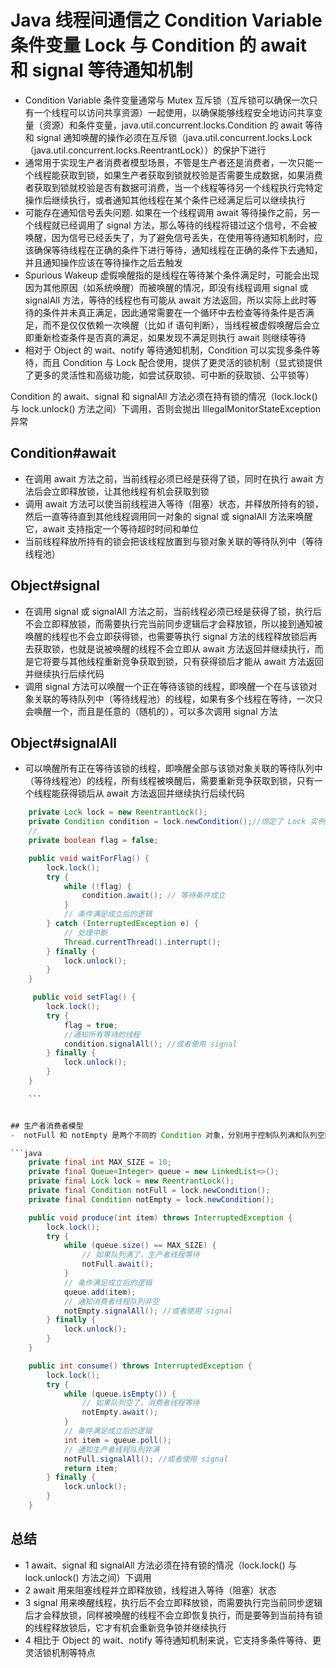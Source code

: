 # Java 线程间通信之 Condition Variable 条件变量 Lock 与 Condition 的 await 和 signal 等待通知机制
- Condition Variable 条件变量通常与 Mutex 互斥锁（互斥锁可以确保一次只有一个线程可以访问共享资源）一起使用，以确保能够线程安全地访问共享变量（资源）和条件变量，java.util.concurrent.locks.Condition 的 await 等待和 signal 通知唤醒的操作必须在互斥锁（java.util.concurrent.locks.Lock（java.util.concurrent.locks.ReentrantLock））的保护下进行
- 通常用于实现生产者消费者模型场景，不管是生产者还是消费者，一次只能一个线程能获取到锁，如果生产者获取到锁就校验是否需要生成数据，如果消费者获取到锁就校验是否有数据可消费，当一个线程等待另一个线程执行完特定操作后继续执行，或者通知其他线程在某个条件已经满足后可以继续执行
- 可能存在通知信号丢失问题. 如果在一个线程调用 await 等待操作之前，另一个线程就已经调用了 signal 方法，那么等待的线程将错过这个信号，不会被唤醒，因为信号已经丢失了，为了避免信号丢失，在使用等待通知机制时，应该确保等待线程在正确的条件下进行等待，通知线程在正确的条件下去通知，并且通知操作应该在等待操作之后去触发
- Spurious Wakeup 虚假唤醒指的是线程在等待某个条件满足时，可能会出现因为其他原因（如系统唤醒）而被唤醒的情况，即没有线程调用 signal 或 signalAll 方法，等待的线程也有可能从 await 方法返回，所以实际上此时等待的条件并未真正满足，因此通常需要在一个循环中去检查等待条件是否满足，而不是仅仅依赖一次唤醒（比如 if 语句判断），当线程被虚假唤醒后会立即重新检查条件是否真的满足，如果发现不满足则执行 await 则继续等待
- 相对于 Object 的 wait、notify 等待通知机制，Condition 可以实现多条件等待，而且 Condition 与 Lock 配合使用，提供了更灵活的锁机制（显式锁提供了更多的灵活性和高级功能，如尝试获取锁、可中断的获取锁、公平锁等）
 


Condition 的 await、signal 和 signalAll 方法必须在持有锁的情况（lock.lock() 与 lock.unlock() 方法之间）下调用，否则会抛出 IllegalMonitorStateException 异常

## Condition#await
- 在调用 await 方法之前，当前线程必须已经是获得了锁，同时在执行 await 方法后会立即释放锁，让其他线程有机会获取到锁
- 调用 await 方法可以使当前线程进入等待（阻塞）状态，并释放所持有的锁，然后一直等待直到其他线程调用同一对象的 signal 或 signalAll 方法来唤醒它，await 支持指定一个等待超时时间和单位
- 当前线程释放所持有的锁会把该线程放置到与锁对象关联的等待队列中（等待线程池）

## Object#signal 
- 在调用 signal 或 signalAll 方法之前，当前线程必须已经是获得了锁，执行后不会立即释放锁，而需要执行完当前同步逻辑后才会释放锁，所以接到通知被唤醒的线程也不会立即获得锁，也需要等执行 signal 方法的线程释放锁后再去获取锁，也就是说被唤醒的线程不会立即从 await 方法返回并继续执行，而是它将要与其他线程重新竞争获取到锁，只有获得锁后才能从 await 方法返回并继续执行后续代码
- 调用 signal 方法可以唤醒一个正在等待该锁的线程，即唤醒一个在与该锁对象关联的等待队列中（等待线程池）的线程，如果有多个线程在等待，一次只会唤醒一个，而且是任意的（随机的），可以多次调用 signal 方法

## Object#signalAll 
- 可以唤醒所有正在等待该锁的线程，即唤醒全部与该锁对象关联的等待队列中（等待线程池）的线程，所有线程被唤醒后，需要重新竞争获取到锁，只有一个线程能获得锁后从 await 方法返回并继续执行后续代码



```java
    private Lock lock = new ReentrantLock();
    private Condition condition = lock.newCondition();//绑定了 Lock 实例的 Condition 对象
    //
    private boolean flag = false;

    public void waitForFlag() {
        lock.lock();
        try {
            while (!flag) {
                condition.await(); // 等待条件成立
            }
            // 条件满足成立后的逻辑
        } catch (InterruptedException e) {
            // 处理中断
            Thread.currentThread().interrupt();
        } finally {
            lock.unlock();
        }
    }

     public void setFlag() {
        lock.lock();
        try {
            flag = true;
            //通知所有等待的线程
            condition.signalAll(); //或者使用 signal
        } finally {
            lock.unlock();
        }
    }

    ```


## 生产者消费者模型
-  notFull 和 notEmpty 是两个不同的 Condition 对象，分别用于控制队列满和队列空的情况

```java
    private final int MAX_SIZE = 10;
    private final Queue<Integer> queue = new LinkedList<>();
    private final Lock lock = new ReentrantLock();
    private final Condition notFull = lock.newCondition();
    private final Condition notEmpty = lock.newCondition();

    public void produce(int item) throws InterruptedException {
        lock.lock();
        try {
            while (queue.size() == MAX_SIZE) {
                // 如果队列满了，生产者线程等待
                notFull.await();
            }
            // 条件满足成立后的逻辑
            queue.add(item);
            // 通知消费者线程队列非空
            notEmpty.signalAll(); //或者使用 signal
        } finally {
            lock.unlock();
        }
    }

    public int consume() throws InterruptedException {
        lock.lock();
        try {
            while (queue.isEmpty()) {
                // 如果队列空了，消费者线程等待
                notEmpty.await();
            }
            // 条件满足成立后的逻辑
            int item = queue.poll();
            // 通知生产者线程队列非满
            notFull.signalAll(); //或者使用 signal
            return item;
        } finally {
            lock.unlock();
        }
    }
```
 

 ## 总结
 - 1 await、signal 和 signalAll 方法必须在持有锁的情况（lock.lock() 与 lock.unlock() 方法之间）下调用
 - 2 await 用来阻塞线程并立即释放锁，线程进入等待（阻塞）状态
 - 3 signal 用来唤醒线程，执行后不会立即释放锁，而需要执行完当前同步逻辑后才会释放锁，同样被唤醒的线程不会立即恢复执行，而是要等到当前持有锁的线程释放锁后，它才有机会重新竞争锁并继续执行
 - 4 相比于 Object 的 wait、notify 等待通知机制来说，它支持多条件等待、更灵活锁机制等特点